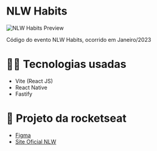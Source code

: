 # NLW Habits

<img src="https://repository-images.githubusercontent.com/589784841/4ca0d44d-589f-4394-9f79-dbfa6c235b03" alt="NLW Habits Preview">

Código do evento NLW Habits, ocorrido em Janeiro/2023

# 👨‍💻 Tecnologias usadas
  - Vite (React JS)
  - React Native
  - Fastify

# 🔗 Projeto da rocketseat
  - <a href="https://www.figma.com/community/file/1195326661124171197" target="_blank">Figma</a>
  - <a href="https://blog.rocketseat.com.br/tag/nlw/" target="_blank">Site Oficial NLW</a>
